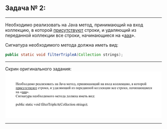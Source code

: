 ## Задача № 2:

---
Необходимо реализовать на Java метод, принимающий на вход коллекцию, в которой <u>присутствуют</u> строки, и удаляющий из переданной коллекции все строки, начинающиеся на «<u>aaa</u>».

Сигнатура необходимого метода должна иметь вид:

```java
public static void filterTripleA(Collection strings);
```

---
Скрин оригинального задания:
![|878x261](_Attachments_Task2/task2_screen.png)

---
